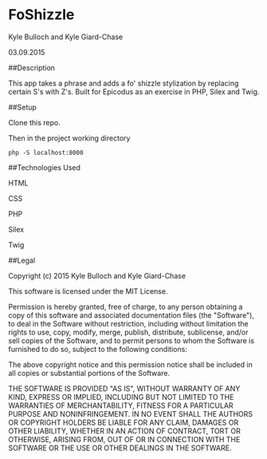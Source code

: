 # FoShizzle

Kyle Bulloch and Kyle Giard-Chase

03.09.2015

##Description

This app takes a phrase and adds a fo' shizzle stylization by replacing certain S's with Z's.  Built for Epicodus as an exercise in PHP, Silex and Twig.

##Setup

Clone this repo.

Then in the project working directory
```
php -S localhost:8000
```

##Technologies Used

HTML

CSS

PHP

Silex

Twig


##Legal

Copyright (c) 2015 Kyle Bulloch and Kyle Giard-Chase

This software is licensed under the MIT License.

Permission is hereby granted, free of charge, to any person obtaining a copy of this software and associated documentation files (the "Software"), to deal in the Software without restriction, including without limitation the rights to use, copy, modify, merge, publish, distribute, sublicense, and/or sell copies of the Software, and to permit persons to whom the Software is furnished to do so, subject to the following conditions:

The above copyright notice and this permission notice shall be included in all copies or substantial portions of the Software.

THE SOFTWARE IS PROVIDED "AS IS", WITHOUT WARRANTY OF ANY KIND, EXPRESS OR IMPLIED, INCLUDING BUT NOT LIMITED TO THE WARRANTIES OF MERCHANTABILITY, FITNESS FOR A PARTICULAR PURPOSE AND NONINFRINGEMENT. IN NO EVENT SHALL THE AUTHORS OR COPYRIGHT HOLDERS BE LIABLE FOR ANY CLAIM, DAMAGES OR OTHER LIABILITY, WHETHER IN AN ACTION OF CONTRACT, TORT OR OTHERWISE, ARISING FROM, OUT OF OR IN CONNECTION WITH THE SOFTWARE OR THE USE OR OTHER DEALINGS IN THE SOFTWARE.
